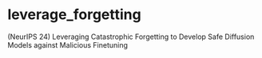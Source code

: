 # leverage_forgetting
(NeurIPS 24) Leveraging Catastrophic Forgetting to Develop Safe Diffusion Models against Malicious Finetuning
